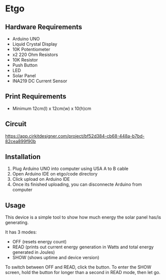 # Etgo

## Hardware Requirements
- Arduino UNO
- Liquid Crystal Display
- 10K Potentiometer
- x2 220 Ohm Resistors
- 10K Resistor
- Push Button
- LED
- Solar Panel
- INA219 DC Current Sensor

## Print Requirements
- Minimum 12cm(l) x 12cm(w) x 10(h)cm

## Circuit
https://app.cirkitdesigner.com/project/bf52d384-cb68-448a-b7bd-82cea899f90b

## Installation
1. Plug Arduino UNO into computer using USA A to B cable
2. Open Arduino IDE on etgo/code directory
3. Click upload on Arduino IDE
4. Once its finished uploading, you can disconnecte Arduino from computer

## Usage
This device is a simple tool to show how much energy the solar panel has/is generating.

It has 3 modes:
- OFF (resets energy count)
- READ (prints out current energy generation in Watts and total energy generated in Joules)
- SHOW (shows uptime and device version)

To switch between OFF and READ, click the button. To enter the SHOW screen, hold the button for longer than a second in READ mode, then let go.


